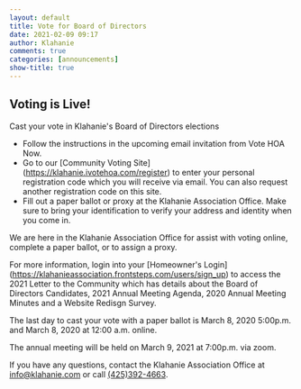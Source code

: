 ```yaml
---
layout: default
title: Vote for Board of Directors
date: 2021-02-09 09:17
author: Klahanie
comments: true
categories: [announcements]
show-title: true
---
```

## Voting is Live!
Cast your vote in Klahanie's Board of Directors elections
* Follow the instructions in the upcoming email invitation from Vote HOA Now.
* Go to our [Community Voting Site] (https://klahanie.ivotehoa.com/register) to enter your personal registration code which you will receive via email. You can also request another registration code on this site. 
* Fill out a paper ballot or proxy at the Klahanie Association Office. Make sure to bring your identification to verify your address and identity when you come in. 

We are here in the Klahanie Association Office for assist with voting online, complete a paper ballot, or to assign a proxy.

For more information, login into your [Homeowner's Login] (https://klahanieassociation.frontsteps.com/users/sign_up) to access the 2021 Letter to the Community which has details about the Board of Directors Candidates, 2021 Annual Meeting Agenda, 2020 Annual Meeting Minutes and a Website Redisgn Survey.  

The last day to cast your vote with a paper ballot is March 8, 2020 5:00p.m. and March 8, 2020 at 12:00 a.m. online. 

The annual meeting will be held on March 9, 2021 at 7:00p.m. via zoom.

If you have any questions, contact the Klahanie Association Office at [info@klahanie.com](mailto:info@klahanie.com) or call [(425)392-4663](tel:425-392-4663). 
